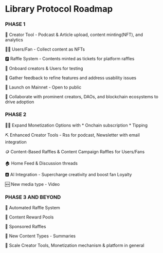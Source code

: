 # Library Protocol Roadmap

### PHASE 1

🎨 Creator Tool - Podcast & Article upload, content minting(NFT), and analytics

✌🏾 Users/Fan - Collect content as NFTs

🅿️  Raffle System - Contents minted as tickets for platform raffles

👥  Onboard creators & Users for testing

🔁  Gather feedback to refine features and address usability issues

🚀 Launch on Mainnet - Open to public

🚀 Collaborate with prominent creators, DAOs, and blockchain ecosystems to drive adoption

### PHASE 2

✌🏾 Expand Monetization Options with
    * Onchain subscription
    * Tipping
  
⛏️  Enhanced Creator Tools - Rss for podcast, Newsletter with email integration

🪙 Content-Based Raffles & Content Campaign Raffles for Users/Fans

🏠 Home Feed & Discussion threads

🅰️ AI Integration - Supercharge creativity and boost fan Loyalty

🆕 New media type - Video

### PHASE 3 AND BEYOND

🔮 Automated Raffle System 

🌠 Content Reward Pools 

🧽 Sponsored Raffles

📸 New Content Types - Summaries 

🔮 Scale Creator Tools, Monetization mechanism & platform in general  
 
